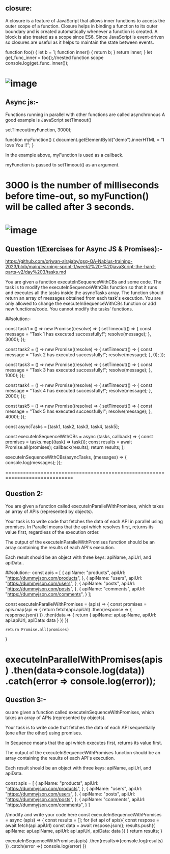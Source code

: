 ## closure:
A closure is a feature of JavaScript that allows inner functions to access the outer scope of a function. Closure helps in binding a function to its outer boundary and is created automatically whenever a function is created. A block is also treated as a scope since ES6. Since JavaScript is event-driven so closures are useful as it helps to maintain the state between events.

function foo() {
    let b = 1;
    function inner() {
        return b;
    }
    return inner;
}
let get_func_inner = foo();//nested function scope
 console.log(get_func_inner());

![image](https://github.com/ayaabumtawea12/Mastering-javascript-in-20-days/assets/120716752/2e894db3-59e0-458d-8bd7-b5aac4e5bd76)
===========================================================
## Async js:-
Functions running in parallel with other functions are called asynchronous
A good example is JavaScript setTimeout()

setTimeout(myFunction, 3000);

function myFunction() {
  document.getElementById("demo").innerHTML = "I love You !!";
}

In the example above, myFunction is used as a callback.

myFunction is passed to setTimeout() as an argument.

3000 is the number of milliseconds before time-out, so myFunction() will be called after 3 seconds.
=========================================================
![image](https://github.com/ayaabumtawea12/Mastering-javascript-in-20-days/assets/120716752/5818886e-e1be-4de7-ae19-6fdd1df8a899)
===================================
## Question 1(Exercises for Async JS & Promises):-

https://github.com/orjwan-alrajaby/gsg-QA-Nablus-training-2023/blob/main/learning-sprint-1/week2%20-%20javaScript-the-hard-parts-v2/day%203/tasks.md

You are given a function executeInSequenceWithCBs and some code. The task is to modify the executeInSequenceWithCBs function so that it runs and executes all the tasks inside the asyncTasks array.
The function should return an array of messages obtained from each task's execution.
You are only allowed to change the executeInSequenceWithCBs function or add new functions/code. You cannot modify the tasks' functions.

##solution:-

const task1 = () => new Promise((resolve) => {
    setTimeout(() => {
      const message = "Task 1 has executed successfully!";
      resolve(message);
    }, 3000);
  });

  const task2 = () => new Promise((resolve) => {
    setTimeout(() => {
      const message = "Task 2 has executed successfully!";
      resolve(message);
    }, 0);
  });

  const task3 = () => new Promise((resolve) => {
    setTimeout(() => {
      const message = "Task 3 has executed successfully!";
      resolve(message);
    }, 1000);
  });

  const task4 = () => new Promise((resolve) => {
    setTimeout(() => {
      const message = "Task 4 has executed successfully!";
      resolve(message);
    }, 2000);
  });

  const task5 = () => new Promise((resolve) => {
    setTimeout(() => {
      const message = "Task 5 has executed successfully!";
      resolve(message);
    }, 4000);
  });

  const asyncTasks = [task1, task2, task3, task4, task5];

  const executeInSequenceWithCBs = async (tasks, callback) => {
    const promises = tasks.map((task) => task());
    const results = await Promise.all(promises);
    callback(results);
    return results;
  };

  executeInSequenceWithCBs(asyncTasks, (messages) => {
    console.log(messages);
  });

=============================================================================
## Question 2:
You are given a function called executeInParallelWithPromises, which takes an array of APIs (represented by objects).

Your task is to write code that fetches the data of each API in parallel using promises. In Parallel means that the api which resolves first, returns its value first, regardless of the execution order.

The output of the executeInParallelWithPromises function should be an array containing the results of each API's execution.

Each result should be an object with three keys: apiName, apiUrl, and apiData..

##solution:-
const apis = [
  {
    apiName: "products", 
    apiUrl: "https://dummyjson.com/products",
  }, 
  {
    apiName: "users", 
    apiUrl: "https://dummyjson.com/users",
  }, 
  {
    apiName: "posts", 
    apiUrl: "https://dummyjson.com/posts",
  }, 
  {
    apiName: "comments", 
    apiUrl: "https://dummyjson.com/comments",
  }
];

const executeInParallelWithPromises = (apis) => {
    const promises = apis.map(api => {
        return fetch(api.apiUrl) .then(response => { response.json() }) .then(data => {
         return {
          apiName: api.apiName,
          apiUrl: api.apiUrl,
          apiData: data
                }
            })
    })

    return Promise.all(promises)
}

executeInParallelWithPromises(apis)
.then(data=>console.log(data))
.catch(error => console.log(error));
=============================================
## Question 3:-
ou are given a function called executeInSequenceWithPromises, which takes an array of APIs (represented by objects).

Your task is to write code that fetches the data of each API sequentially (one after the other) using promises.

In Sequence means that the api which executes first, returns its value first.

The output of the executeInSequenceWithPromises function should be an array containing the results of each API's execution.

Each result should be an object with three keys: apiName, apiUrl, and apiData.

const apis = [
  {
    apiName: "products", 
    apiUrl: "https://dummyjson.com/products",
  }, 
  {
    apiName: "users", 
    apiUrl: "https://dummyjson.com/users",
  }, 
  {
    apiName: "posts", 
    apiUrl: "https://dummyjson.com/posts",
  }, 
  {
    apiName: "comments", 
    apiUrl: "https://dummyjson.com/comments",
  }
]

//modify and write your code here
const executeInSequenceWithPromises = async (apis) => {
    const results = [];
    for (let api of apis){
    const respose = await fetch(api.apiUrl)
    const data = await respose.json();
    results.push({
    apiName: api.apiName,
    apiUrl: api.apiUrl,
    apiData: data
    })
    }
    return results;
}

executeInSequenceWithPromises(apis)
.then(results=>{console.log(results)
})
.catch(error =>{
console.log(error)
})


















